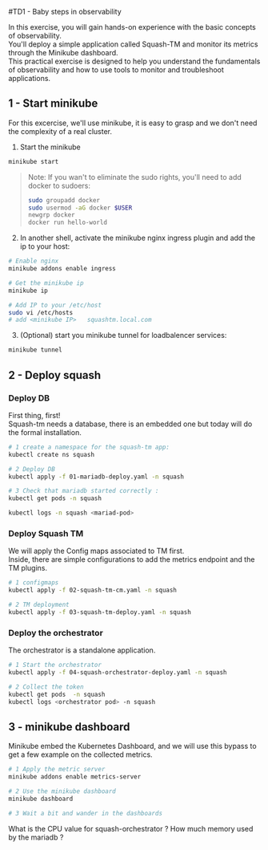 #TD1 - Baby steps in observability

In this exercise, you will gain hands-on experience with the basic concepts of observability.  
You'll deploy a simple application called Squash-TM and monitor its metrics through the Minikube dashboard.  
This practical exercise is designed to help you understand the fundamentals of observability and how to use tools to monitor and troubleshoot applications.

## 1 - Start minikube

For this excercise, we'll use minikube, it is easy to grasp and we don't need the complexity of a real cluster.
1) Start the minikube
  ```Bash
  minikube start
  ```

> Note: If you wan't to eliminate the sudo rights, you'll need to add docker to sudoers: 
>  ```Bash
>  sudo groupadd docker
>  sudo usermod -aG docker $USER
>  newgrp docker
>  docker run hello-world
>  ``` 

2) In another shell, activate the minikube nginx ingress plugin and add the ip to your host:
  ```Bash
  # Enable nginx
  minikube addons enable ingress

  # Get the minikube ip
  minikube ip

  # Add IP to your /etc/host
  sudo vi /etc/hosts 
  # add <minikube IP>   squashtm.local.com 
  ```

3) (Optional) start you minikube tunnel for loadbalencer services:
```Bash
minikube tunnel
```

## 2 - Deploy squash
### Deploy DB
First thing, first!  
Squash-tm needs a database, there is an embedded one but today will do the formal installation.  
  ```Bash
  # 1 create a namespace for the squash-tm app:
  kubectl create ns squash

  # 2 Deploy DB
  kubectl apply -f 01-mariadb-deploy.yaml -n squash

  # 3 Check that mariadb started correctly : 
  kubectl get pods -n squash

  kubectl logs -n squash <mariad-pod>
  ```

### Deploy Squash TM

We will apply the Config maps associated to TM first.  
Inside, there are simple configurations to add the metrics endpoint and the TM plugins.

  ```Bash
  # 1 configmaps
  kubectl apply -f 02-squash-tm-cm.yaml -n squash

  # 2 TM deployment
  kubectl apply -f 03-squash-tm-deploy.yaml -n squash
  ```

### Deploy the orchestrator

The orchestrator is a standalone application.
  ```Bash
  # 1 Start the orchestrator
  kubectl apply -f 04-squash-orchestrator-deploy.yaml -n squash

  # 2 Collect the token 
  kubectl get pods  -n squash 
  kubectl logs <orchestrator pod> -n squash
  ```

## 3 - minikube dashboard
Minikube embed the Kubernetes Dashboard, and we will use this bypass to get a few example on the collected metrics.

  ```Bash
  # 1 Apply the metric server
  minikube addons enable metrics-server

  # 2 Use the minikube dashboard
  minikube dashboard

  # 3 Wait a bit and wander in the dashboards
  ```

What is the CPU value for squash-orchestrator ?
How much memory used by the mariadb ?